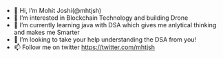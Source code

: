 - 👋 Hi, I’m Mohit Joshi(@mhtjsh)
- 👀 I’m interested in Blockchain Technology and building Drone 
- 🌱 I’m currently learning java with DSA which gives me anlytical thinking and makes me Smarter
- 💞️ I’m looking to take your help understanding the DSA from you!
- 📫 Follow me on twitter https://twitter.com/mhtjsh

<!---
mhtjsh/mhtjsh is a ✨ special ✨ repository because its `README.md` (this file) appears on your GitHub profile.
You can click the Preview link to take a look at your changes.
--->
